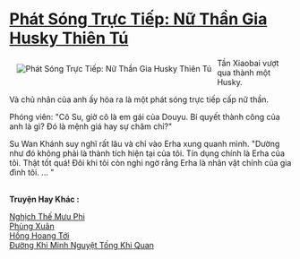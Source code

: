 <a href="https://truyentiki.com/phat-song-truc-tiep-nu-than-gia-husky-thien-tu.33700/" title="Phát Sóng Trực Tiếp: Nữ Thần Gia Husky Thiên Tú"><h1>Phát Sóng Trực Tiếp: Nữ Thần Gia Husky Thiên Tú</h1></a><div style="display:table"><img align="right" style="float: left; padding: 10px;" src="https://truyentiki.com/a/img/str/src/33700.jpg" alt="Phát Sóng Trực Tiếp: Nữ Thần Gia Husky Thiên Tú">Tần Xiaobai vượt qua thành một Husky. <p></p> Và chủ nhân của anh ấy hóa ra là một phát sóng trực tiếp cấp nữ thần. <p></p> Phóng viên: "Cô Su, giờ cô là em gái của Douyu. Bí quyết thành công của anh là gì? Đó là mệnh giá hay sự chăm chỉ?" <p></p> Su Wan Khánh suy nghĩ rất lâu và chỉ vào Erha xung quanh mình. "Dường như đó không phải là thành tích hiện tại của tôi. Tín dụng chính là Erha của tôi. Thật tốt quá! Đôi khi tôi còn nghi ngờ rằng Erha là nhân vật chính của gia đình tôi. ... "</div><p><br><b>Truyện Hay Khác :</b></p><a href="https://truyentiki.com/nghich-the-muu-phi.33699/" alt="Nghịch Thế Mưu Phi">Nghịch Thế Mưu Phi</a><br/><a href="https://github.com/nownovels/top500/tree/master/truyenhay/33930/" alt="Phùng Xuân">Phùng Xuân</a><br/><a href="https://github.com/nownovels/top500/tree/master/truyenhay/33701/" alt="Hồng Hoang Tới">Hồng Hoang Tới</a><br/><a href="https://truyentiki.wordpress.com/2020/06/08/duong-khi-minh-nguyet-tong-khi-quan/" alt="Đường Khi Minh Nguyệt Tống Khi Quan">Đường Khi Minh Nguyệt Tống Khi Quan</a><br/>